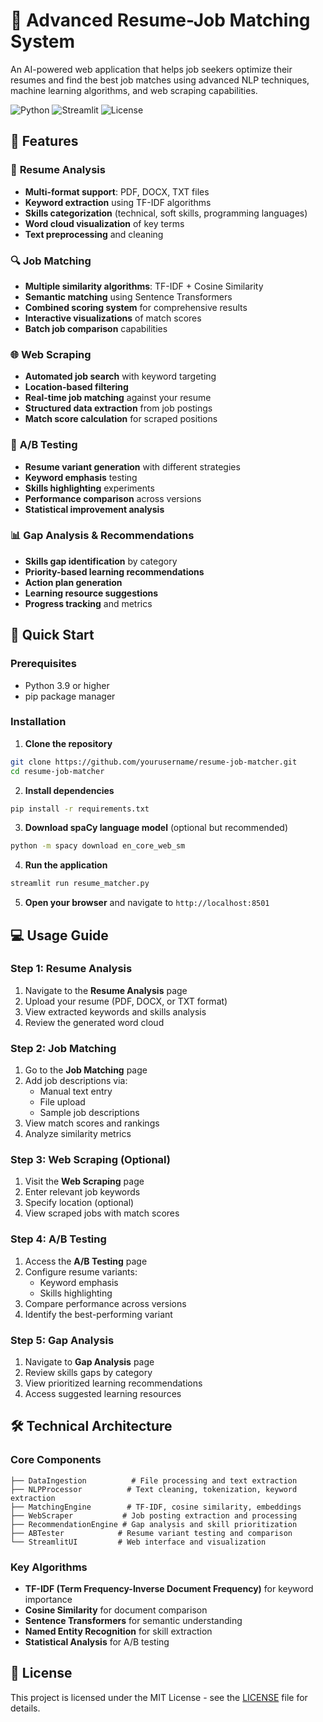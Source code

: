 # 🎯 Advanced Resume-Job Matching System

An AI-powered web application that helps job seekers optimize their resumes and find the best job matches using advanced NLP techniques, machine learning algorithms, and web scraping capabilities.

![Python](https://img.shields.io/badge/python-v3.9+-blue.svg)
![Streamlit](https://img.shields.io/badge/streamlit-1.28.0-red.svg)
![License](https://img.shields.io/badge/license-MIT-green.svg)

## 🌟 Features

### 📄 **Resume Analysis**
- **Multi-format support**: PDF, DOCX, TXT files
- **Keyword extraction** using TF-IDF algorithms
- **Skills categorization** (technical, soft skills, programming languages)
- **Word cloud visualization** of key terms
- **Text preprocessing** and cleaning

### 🔍 **Job Matching**
- **Multiple similarity algorithms**: TF-IDF + Cosine Similarity
- **Semantic matching** using Sentence Transformers
- **Combined scoring system** for comprehensive results
- **Interactive visualizations** of match scores
- **Batch job comparison** capabilities

### 🌐 **Web Scraping**
- **Automated job search** with keyword targeting
- **Location-based filtering** 
- **Real-time job matching** against your resume
- **Structured data extraction** from job postings
- **Match score calculation** for scraped positions

### 🧪 **A/B Testing**
- **Resume variant generation** with different strategies
- **Keyword emphasis** testing
- **Skills highlighting** experiments
- **Performance comparison** across versions
- **Statistical improvement analysis**

### 📊 **Gap Analysis & Recommendations**
- **Skills gap identification** by category
- **Priority-based learning recommendations**
- **Action plan generation**
- **Learning resource suggestions**
- **Progress tracking** and metrics

## 🚀 Quick Start

### Prerequisites
- Python 3.9 or higher
- pip package manager

### Installation

1. **Clone the repository**
```bash
git clone https://github.com/yourusername/resume-job-matcher.git
cd resume-job-matcher
```

2. **Install dependencies**
```bash
pip install -r requirements.txt
```

3. **Download spaCy language model** (optional but recommended)
```bash
python -m spacy download en_core_web_sm
```

4. **Run the application**
```bash
streamlit run resume_matcher.py
```

5. **Open your browser** and navigate to `http://localhost:8501`

## 💻 Usage Guide

### Step 1: Resume Analysis
1. Navigate to the **Resume Analysis** page
2. Upload your resume (PDF, DOCX, or TXT format)
3. View extracted keywords and skills analysis
4. Review the generated word cloud

### Step 2: Job Matching
1. Go to the **Job Matching** page
2. Add job descriptions via:
   - Manual text entry
   - File upload
   - Sample job descriptions
3. View match scores and rankings
4. Analyze similarity metrics

### Step 3: Web Scraping (Optional)
1. Visit the **Web Scraping** page
2. Enter relevant job keywords
3. Specify location (optional)
4. View scraped jobs with match scores

### Step 4: A/B Testing
1. Access the **A/B Testing** page
2. Configure resume variants:
   - Keyword emphasis
   - Skills highlighting
3. Compare performance across versions
4. Identify the best-performing variant

### Step 5: Gap Analysis
1. Navigate to **Gap Analysis** page
2. Review skills gaps by category
3. View prioritized learning recommendations
4. Access suggested learning resources

## 🛠 Technical Architecture

### Core Components

```
├── DataIngestion          # File processing and text extraction
├── NLPProcessor          # Text cleaning, tokenization, keyword extraction
├── MatchingEngine        # TF-IDF, cosine similarity, embeddings
├── WebScraper           # Job posting extraction and processing
├── RecommendationEngine # Gap analysis and skill prioritization
├── ABTester            # Resume variant testing and comparison
└── StreamlitUI         # Web interface and visualization
```

### Key Algorithms
- **TF-IDF (Term Frequency-Inverse Document Frequency)** for keyword importance
- **Cosine Similarity** for document comparison
- **Sentence Transformers** for semantic understanding
- **Named Entity Recognition** for skill extraction
- **Statistical Analysis** for A/B testing

## 📄 License

This project is licensed under the MIT License - see the [LICENSE](LICENSE) file for details.
